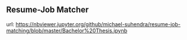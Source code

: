 <h2>Resume-Job Matcher</h2>

url: https://nbviewer.jupyter.org/github/michael-suhendra/resume-job-matching/blob/master/Bachelor%20Thesis.ipynb
